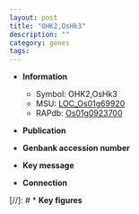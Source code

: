 ```yaml
---
layout: post
title: "OHK2,OsHk3"
description: ""
category: genes
tags: 
---
```


* **Information**  
    + Symbol: OHK2,OsHk3  
    + MSU: [LOC_Os01g69920](http://rice.uga.edu/cgi-bin/ORF_infopage.cgi?orf=LOC_Os01g69920)  
    + RAPdb: [Os01g0923700](http://rapdb.dna.affrc.go.jp/viewer/gbrowse_details/irgsp1?name=Os01g0923700)  

* **Publication**  

* **Genbank accession number**  

* **Key message**  

* **Connection**  

[//]: # * **Key figures**  


